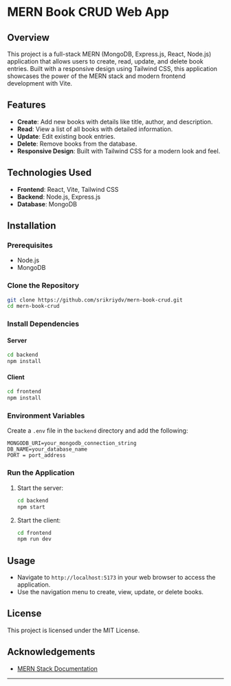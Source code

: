 # MERN Book CRUD Web App

## Overview

This project is a full-stack MERN (MongoDB, Express.js, React, Node.js) application that allows users to create, read, update, and delete book entries. Built with a responsive design using Tailwind CSS, this application showcases the power of the MERN stack and modern frontend development with Vite.

## Features

- **Create**: Add new books with details like title, author, and description.
- **Read**: View a list of all books with detailed information.
- **Update**: Edit existing book entries.
- **Delete**: Remove books from the database.
- **Responsive Design**: Built with Tailwind CSS for a modern look and feel.

## Technologies Used

- **Frontend**: React, Vite, Tailwind CSS
- **Backend**: Node.js, Express.js
- **Database**: MongoDB

## Installation

### Prerequisites

- Node.js
- MongoDB

### Clone the Repository

```bash
git clone https://github.com/srikriydv/mern-book-crud.git
cd mern-book-crud
```

### Install Dependencies

#### Server

```bash
cd backend
npm install
```

#### Client

```bash
cd frontend
npm install
```

### Environment Variables

Create a `.env` file in the `backend` directory and add the following:

```plaintext
MONGODB_URI=your_mongodb_connection_string
DB_NAME=your_database_name
PORT = port_address
```

### Run the Application

1. Start the server:

   ```bash
   cd backend
   npm start
   ```

2. Start the client:

   ```bash
   cd frontend
   npm run dev
   ```

## Usage

- Navigate to `http://localhost:5173` in your web browser to access the application.
- Use the navigation menu to create, view, update, or delete books.

## License

This project is licensed under the MIT License.

## Acknowledgements

- [MERN Stack Documentation](https://www.mongodb.com/mern-stack)

---